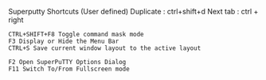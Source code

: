 Superputty Shortcuts
	(User defined)
	Duplicate : ctrl+shift+d
	Next tab : ctrl + right

	CTRL+SHIFT+F8 Toggle command mask mode
	F3 Display or Hide the Menu Bar
	CTRL+S Save current window layout to the active layout

	F2 Open SuperPuTTY Options Dialog
	F11 Switch To/From Fullscreen mode